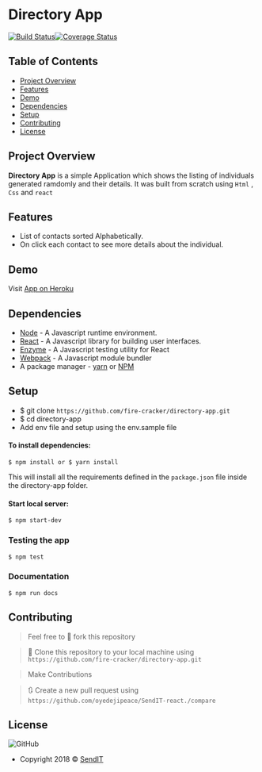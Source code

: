 # Directory App

[![Build Status](https://travis-ci.org/fire-cracker/directory-app.svg?branch=master)](https://travis-ci.org/fire-cracker/directory-app)[![Coverage Status](https://coveralls.io/repos/github/fire-cracker/directory-app/badge.svg?branch=master)](https://coveralls.io/github/fire-cracker/directory-app?branch=master)

## Table of Contents

- [Project Overview](#Project-Overview)
- [Features](#Features)
- [Demo](#Demo)
- [Dependencies](#Dependencies)
- [Setup](#Setup)
- [Contributing](#contributing)
- [License](#License)

## Project Overview

**Directory App** is a simple Application which shows the listing of individuals generated ramdomly and their details. It was built from scratch using `Html` , `Css` and `react`

## Features

- List of contacts sorted Alphabetically.
- On click each contact to see more details about the individual.

## Demo

Visit [App on Heroku](https://firecracker-directory-app.herokuapp.com/)

## Dependencies

- [Node](https://nodejs.org/en/download/) - A Javascript runtime environment.
- [React](https://reactjs.org/) - A Javascript library for building user interfaces.
- [Enzyme](https://airbnb.io/enzyme/) - A Javascript testing utility for React
- [Webpack](https://webpack.js.org/) - A Javascript module bundler
- A package manager - [yarn](https://yarnpkg.com/lang/en/) or [NPM](https://www.npmjs.com/)

## Setup

- \$ git clone `https://github.com/fire-cracker/directory-app.git`
- \$ cd directory-app
- Add env file and setup using the env.sample file

#### To install dependencies:

```
$ npm install or $ yarn install
```

This will install all the requirements defined in the `package.json` file inside the directory-app folder.

#### Start local server:

```
$ npm start-dev
```

### Testing the app

```
$ npm test
```

### Documentation

```
$ npm run docs
```

## Contributing

> Feel free to 🍴 fork this repository

> 👯 Clone this repository to your local machine using `https://github.com/fire-cracker/directory-app.git`

> Make Contributions

> 🔃 Create a new pull request using `https://github.com/oyedejipeace/SendIT-react./compare`

## License

![GitHub](https://img.shields.io/github/license/mashape/apistatus.svg)

- Copyright 2018 © <a href="" target="_blank">SendIT</a>
